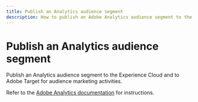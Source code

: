 ```yaml
---
title: Publish an Analytics audience segment 
description: How to publish an Adobe Analytics audience segment to the Experience Cloud and to Adobe Target for audience marketing activities.
---
```


# Publish an Analytics audience segment

Publish an Analytics audience segment to the Experience Cloud and to Adobe Target for audience marketing activities.

Refer to the [Adobe Analytics documentation](https://docs.adobe.com/content/help/en/analytics/components/segmentation/segmentation-workflow/seg-publish.html) for instructions.
